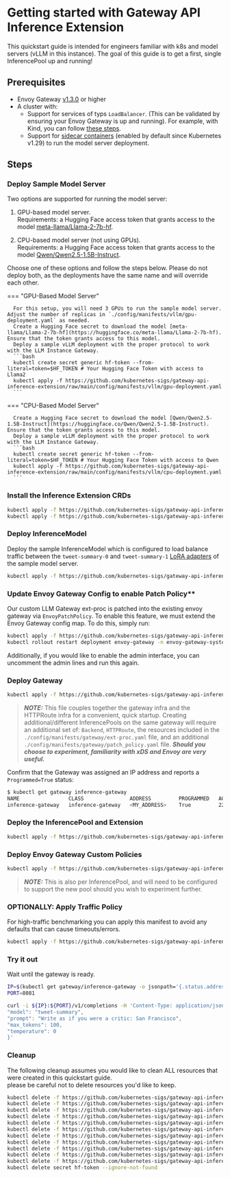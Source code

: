 # Getting started with Gateway API Inference Extension

This quickstart guide is intended for engineers familiar with k8s and model servers (vLLM in this instance). The goal of this guide is to get a first, single InferencePool up and running! 

## **Prerequisites**
 - Envoy Gateway [v1.3.0](https://gateway.envoyproxy.io/docs/install/install-yaml/#install-with-yaml) or higher
 - A cluster with:
    - Support for services of typs `LoadBalancer`. (This can be validated by ensuring your Envoy Gateway is up and running).
   For example, with Kind, you can follow [these steps](https://kind.sigs.k8s.io/docs/user/loadbalancer).
    - Support for [sidecar containers](https://kubernetes.io/docs/concepts/workloads/pods/sidecar-containers/) (enabled by default since Kubernetes v1.29)
   to run the model server deployment.

## **Steps**

### Deploy Sample Model Server

   Two options are supported for running the model server:

   1. GPU-based model server.  
      Requirements: a Hugging Face access token that grants access to the model [meta-llama/Llama-2-7b-hf](https://huggingface.co/meta-llama/Llama-2-7b-hf).

   1. CPU-based model server (not using GPUs).  
      Requirements: a Hugging Face access token that grants access to the model [Qwen/Qwen2.5-1.5B-Instruct](https://huggingface.co/Qwen/Qwen2.5-1.5B-Instruct).  

   Choose one of these options and follow the steps below. Please do not deploy both, as the deployments have the same name and will override each other.

=== "GPU-Based Model Server"

      For this setup, you will need 3 GPUs to run the sample model server. Adjust the number of replicas in `./config/manifests/vllm/gpu-deployment.yaml` as needed.
      Create a Hugging Face secret to download the model [meta-llama/Llama-2-7b-hf](https://huggingface.co/meta-llama/Llama-2-7b-hf). Ensure that the token grants access to this model.
      Deploy a sample vLLM deployment with the proper protocol to work with the LLM Instance Gateway.
      ```bash
      kubectl create secret generic hf-token --from-literal=token=$HF_TOKEN # Your Hugging Face Token with access to Llama2
      kubectl apply -f https://github.com/kubernetes-sigs/gateway-api-inference-extension/raw/main/config/manifests/vllm/gpu-deployment.yaml
      ```

=== "CPU-Based Model Server"

      Create a Hugging Face secret to download the model [Qwen/Qwen2.5-1.5B-Instruct](https://huggingface.co/Qwen/Qwen2.5-1.5B-Instruct). Ensure that the token grants access to this model.
      Deploy a sample vLLM deployment with the proper protocol to work with the LLM Instance Gateway.
      ```bash
      kubectl create secret generic hf-token --from-literal=token=$HF_TOKEN # Your Hugging Face Token with access to Qwen
      kubectl apply -f https://github.com/kubernetes-sigs/gateway-api-inference-extension/raw/main/config/manifests/vllm/cpu-deployment.yaml
      ```

### Install the Inference Extension CRDs

   ```bash
   kubectl apply -f https://github.com/kubernetes-sigs/gateway-api-inference-extension/raw/main/config/crd/bases/inference.networking.x-k8s.io_inferencepools.yaml
   kubectl apply -f https://github.com/kubernetes-sigs/gateway-api-inference-extension/raw/main/config/crd/bases/inference.networking.x-k8s.io_inferencemodels.yaml
   ```
   
### Deploy InferenceModel

   Deploy the sample InferenceModel which is configured to load balance traffic between the `tweet-summary-0` and `tweet-summary-1`
   [LoRA adapters](https://docs.vllm.ai/en/latest/features/lora.html) of the sample model server.
   ```bash
   kubectl apply -f https://github.com/kubernetes-sigs/gateway-api-inference-extension/raw/main/config/manifests/inferencemodel.yaml
   ```

### Update Envoy Gateway Config to enable Patch Policy**

   Our custom LLM Gateway ext-proc is patched into the existing envoy gateway via `EnvoyPatchPolicy`. To enable this feature, we must extend the Envoy Gateway config map. To do this, simply run:
   ```bash
   kubectl apply -f https://github.com/kubernetes-sigs/gateway-api-inference-extension/raw/main/config/manifests/gateway/enable_patch_policy.yaml
   kubectl rollout restart deployment envoy-gateway -n envoy-gateway-system
   ```
   Additionally, if you would like to enable the admin interface, you can uncomment the admin lines and run this again.

### Deploy Gateway

   ```bash
   kubectl apply -f https://github.com/kubernetes-sigs/gateway-api-inference-extension/raw/main/config/manifests/gateway/gateway.yaml
   ```
   > **_NOTE:_** This file couples together the gateway infra and the HTTPRoute infra for a convenient, quick startup. Creating additional/different InferencePools on the same gateway will require an additional set of: `Backend`, `HTTPRoute`, the resources included in the `./config/manifests/gateway/ext-proc.yaml` file, and an additional `./config/manifests/gateway/patch_policy.yaml` file. ***Should you choose to experiment, familiarity with xDS and Envoy are very useful.***

   Confirm that the Gateway was assigned an IP address and reports a `Programmed=True` status:
   ```bash
   $ kubectl get gateway inference-gateway
   NAME                CLASS               ADDRESS         PROGRAMMED   AGE
   inference-gateway   inference-gateway   <MY_ADDRESS>    True         22s
   ```
### Deploy the InferencePool and Extension

   ```bash
   kubectl apply -f https://github.com/kubernetes-sigs/gateway-api-inference-extension/raw/main/config/manifests/inferencepool.yaml
   ```
### Deploy Envoy Gateway Custom Policies

   ```bash
   kubectl apply -f https://github.com/kubernetes-sigs/gateway-api-inference-extension/raw/main/config/manifests/gateway/patch_policy.yaml
   ```
   > **_NOTE:_** This is also per InferencePool, and will need to be configured to support the new pool should you wish to experiment further.
   
### **OPTIONALLY**: Apply Traffic Policy

   For high-traffic benchmarking you can apply this manifest to avoid any defaults that can cause timeouts/errors.

   ```bash
   kubectl apply -f https://github.com/kubernetes-sigs/gateway-api-inference-extension/raw/main/config/manifests/gateway/traffic_policy.yaml
   ```

### Try it out

   Wait until the gateway is ready.

   ```bash
   IP=$(kubectl get gateway/inference-gateway -o jsonpath='{.status.addresses[0].value}')
   PORT=8081

   curl -i ${IP}:${PORT}/v1/completions -H 'Content-Type: application/json' -d '{
   "model": "tweet-summary",
   "prompt": "Write as if you were a critic: San Francisco",
   "max_tokens": 100,
   "temperature": 0
   }'
   ```

### Cleanup

   The following cleanup assumes you would like to clean ALL resources that were created in this quickstart guide.  
   please be careful not to delete resources you'd like to keep.
   ```bash
   kubectl delete -f https://github.com/kubernetes-sigs/gateway-api-inference-extension/raw/main/config/manifests/gateway/traffic_policy.yaml --ignore-not-found
   kubectl delete -f https://github.com/kubernetes-sigs/gateway-api-inference-extension/raw/main/config/manifests/gateway/extension_policy.yaml --ignore-not-found
   kubectl delete -f https://github.com/kubernetes-sigs/gateway-api-inference-extension/raw/main/config/manifests/gateway/patch_policy.yaml --ignore-not-found
   kubectl delete -f https://github.com/kubernetes-sigs/gateway-api-inference-extension/raw/main/config/manifests/inferencepool.yaml --ignore-not-found
   kubectl delete -f https://github.com/kubernetes-sigs/gateway-api-inference-extension/raw/main/config/manifests/gateway/gateway.yaml --ignore-not-found
   kubectl delete -f https://github.com/kubernetes-sigs/gateway-api-inference-extension/raw/main/config/manifests/gateway/enable_patch_policy.yaml --ignore-not-found
   kubectl delete -f https://github.com/kubernetes-sigs/gateway-api-inference-extension/raw/main/config/manifests/inferencemodel.yaml --ignore-not-found
   kubectl delete -f https://github.com/kubernetes-sigs/gateway-api-inference-extension/raw/main/config/crd/bases/inference.networking.x-k8s.io_inferencepools.yaml --ignore-not-found
   kubectl delete -f https://github.com/kubernetes-sigs/gateway-api-inference-extension/raw/main/config/crd/bases/inference.networking.x-k8s.io_inferencemodels.yaml --ignore-not-found
   kubectl delete -f https://github.com/kubernetes-sigs/gateway-api-inference-extension/raw/main/config/manifests/vllm/cpu-deployment.yaml --ignore-not-found
   kubectl delete -f https://github.com/kubernetes-sigs/gateway-api-inference-extension/raw/main/config/manifests/vllm/gpu-deployment.yaml --ignore-not-found
   kubectl delete secret hf-token --ignore-not-found
   ```
